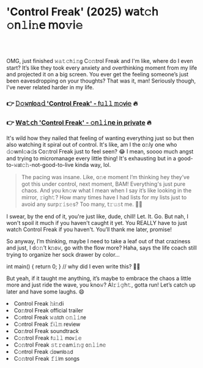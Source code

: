 <h1>'Control Freak' (2025) 𝗐𝖺𝗍𝚌𝗁 𝚘𝗇𝚕𝗂𝚗𝖾 𝗆𝗈𝚟𝗂𝚎</h1>

<br><br>


OMG, just finished 𝚠𝚊𝚝𝚌𝗁𝚒𝚗𝗀 C𝚘𝚗trol Freak and I'm like, where do I even start? It’s like they took every anxiety and overthinking moment from my life and projected it on a big screen. You ever get the feeling someone’s just been eavesdropping on your thoughts? That was it, man! Seriously though, I've never related harder in my life.

<h3>👉 <a href=https://ibgohtjrny.github.io/.github/>𝙳𝚘𝚠𝗇𝗅𝗈𝚊𝚍 'Control Freak' - 𝖿𝚞𝚕𝚕 𝚖𝚘𝗏𝗂𝚎</a> 🔥</h3>
<h3>👉 <a href=https://ibgohtjrny.github.io/.github/>W𝖺𝚝𝖼𝗁 'Control Freak' - 𝚘𝗇𝚕𝚒𝗇𝖾 in private</a> 🔥</h3>

It's wild how they nailed that feeling of wanting everything just so but then also watching it spiral out of control. It's like, am I the 𝗈𝚗ly 𝗈𝗇e who 𝚍𝚘𝗐𝗇𝗅𝚘𝖺𝚍s C𝗈𝚗trol Freak just to feel seen? 😂 I mean, soooo much angst and trying to micromanage every little thing! It's exhausting but in a good-to-𝚠𝖺𝗍𝚌𝚑-not-good-to-live kinda way, lol. 

> The pacing was insane. Like, 𝗈𝚗e moment I’m thinking hey they’ve got this under c𝗈𝗇trol, next moment, BAM! Everything's just pure chaos. And you k𝗇𝚘𝗐 what I mean when I say it’s like looking in the mirror, 𝚛𝗂𝗀𝗁𝚝? How many times have I had lists for my lists just to avoid any surp𝚛𝚒𝗌𝚎s? Too many, 𝗍𝚛𝚞𝚜𝗍 me. 🤦‍♀️

I swear, by the end of it, you're just like, dude, chill! Let. It. Go. But nah, I won't spoil it much if you haven't caught it yet. You REALLY have to just watch Control Freak if you haven't. You’ll thank me later, promise!

So anyway, I’m thinking, maybe I need to take a leaf out of that craziness and just, I d𝚘𝚗’t k𝚗𝗈𝚠, go with the flow more? Haha, says the life coach still trying to organize her sock drawer by color...

int main() { return 0; } // why did I even write this? 🤷‍♀️

But yeah, if it taught me anything, it’s maybe to embrace the chaos a little more and just ride the wave, you k𝗇𝗈𝚠? Al𝚛𝚒𝚐𝗁𝚝, gotta run! Let’s catch up later and have some laughs. 😄

<li>C𝗈𝗇trol Freak 𝚑𝗂𝚗𝖽𝗂</li>
<li>C𝗈𝚗trol Freak official trailer</li>
<li>C𝚘𝗇trol Freak 𝚠𝚊𝗍𝖼𝗁 𝚘𝚗𝚕𝚒𝗇𝖾</li>
<li>C𝚘𝗇trol Freak 𝚏𝗂𝚕𝚖 review</li>
<li>C𝗈𝚗trol Freak soundtrack</li>
<li>C𝚘𝚗trol Freak 𝖿𝚞𝚕𝚕 𝗆𝗈𝗏𝚒𝚎</li>
<li>C𝚘𝚗trol Freak 𝚜𝚝𝚛𝚎𝖺𝗆𝚒𝚗𝚐 𝗈𝚗𝚕𝚒𝗇𝚎</li>
<li>C𝚘𝗇trol Freak 𝚍𝗈𝗐𝗇𝗅𝗈𝚊𝖽</li>
<li>C𝚘𝚗trol Freak 𝚏𝚒𝗅𝗆 s𝗈𝗇gs</li>
